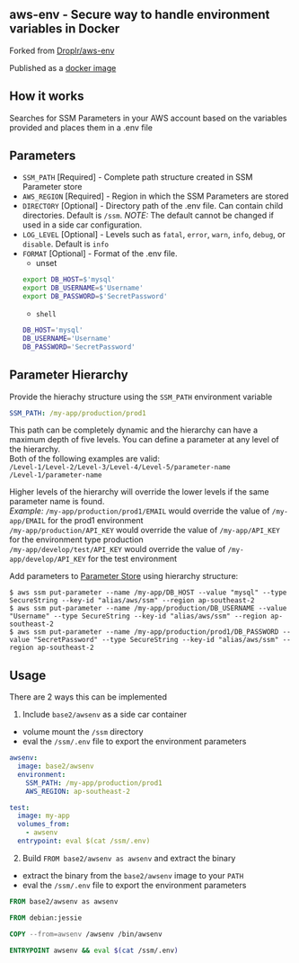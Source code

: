 aws-env - Secure way to handle environment variables in Docker
------------------------

Forked from [Droplr/aws-env](https://github.com/Droplr/aws-env)

Published as a [docker image](https://hub.docker.com/r/base2/awsenv/)

## How it works

Searches for SSM Parameters in your AWS account based on the variables provided and places them in a .env file

## Parameters

* `SSM_PATH` [Required] - Complete path structure created in SSM Parameter store
* `AWS_REGION` [Required] - Region in which the SSM Parameters are stored
* `DIRECTORY` [Optional] - Directory path of the .env file. Can contain child directories. Default is `/ssm`. *NOTE:* The default cannot be changed if used in a side car configuration.
* `LOG_LEVEL` [Optional] - Levels such as `fatal`, `error`, `warn`, `info`, `debug`, or `disable`. Default is `info`
* `FORMAT` [Optional] - Format of the .env file.
    * unset
    ```bash
    export DB_HOST=$'mysql'
    export DB_USERNAME=$'Username'
    export DB_PASSWORD=$'SecretPassword'
    ```
    * `shell`
    ```bash
    DB_HOST='mysql'
    DB_USERNAME='Username'
    DB_PASSWORD='SecretPassword'
    ```

## Parameter Hierarchy

Provide the hierachy structure using the `SSM_PATH` environment variable
```yml
SSM_PATH: /my-app/production/prod1
```

This path can be completely dynamic and the hierarchy can have a maximum depth of five levels. You can define a parameter at any level of the hierarchy.<br /> Both of the following examples are valid:<br />
`/Level-1/Level-2/Level-3/Level-4/Level-5/parameter-name`<br />
`/Level-1/parameter-name`<br />

Higher levels of the hierarchy will override the lower levels if the same parameter name is found.<br />
*Example:*
  `/my-app/production/prod1/EMAIL` would override the value of `/my-app/EMAIL` for the prod1 environment<br />
  `/my-app/production/API_KEY` would override the value of `/my-app/API_KEY` for the environment type production<br />
  `/my-app/develop/test/API_KEY` would override the value of `/my-app/develop/API_KEY` for the test environment

Add parameters to [Parameter Store](https://console.aws.amazon.com/ec2/v2/home#Parameters:) using hierarchy structure:
```
$ aws ssm put-parameter --name /my-app/DB_HOST --value "mysql" --type SecureString --key-id "alias/aws/ssm" --region ap-southeast-2
$ aws ssm put-parameter --name /my-app/production/DB_USERNAME --value "Username" --type SecureString --key-id "alias/aws/ssm" --region ap-southeast-2
$ aws ssm put-parameter --name /my-app/production/prod1/DB_PASSWORD --value "SecretPassword" --type SecureString --key-id "alias/aws/ssm" --region ap-southeast-2
```

## Usage

There are 2 ways this can be implemented

1. Include `base2/awsenv` as a side car container

  * volume mount the `/ssm` directory
  * eval the `/ssm/.env` file to export the environment parameters

```yml
awsenv:
  image: base2/awsenv
  environment:
    SSM_PATH: /my-app/production/prod1
    AWS_REGION: ap-southeast-2

test:
  image: my-app
  volumes_from:
    - awsenv
  entrypoint: eval $(cat /ssm/.env)
```

2. Build `FROM base2/awsenv as awsenv` and extract the binary

  * extract the binary from the `base2/awsenv` image to your `PATH`
  * eval the `/ssm/.env` file to export the environment parameters

```Dockerfile
FROM base2/awsenv as awsenv

FROM debian:jessie

COPY --from=awsenv /awsenv /bin/awsenv

ENTRYPOINT awsenv && eval $(cat /ssm/.env)
```
